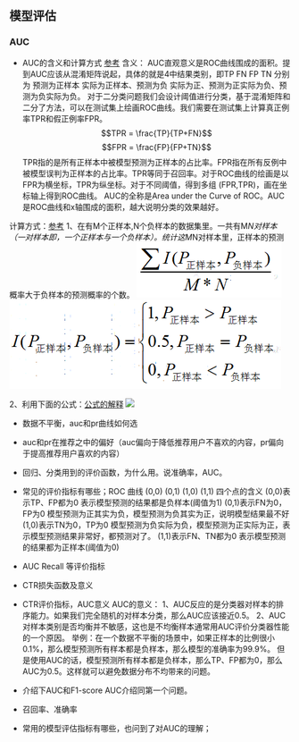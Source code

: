## 模型评估

### AUC
* AUC的含义和计算方式 [参考](https://blog.csdn.net/luo3300612/article/details/80367901)
含义：
AUC直观意义是ROC曲线围成的面积。提到AUC应该从混淆矩阵说起，具体的就是4中结果类别，即TP FN FP TN 分别为 预测为正样本 实际为正样本、预测为负 实际为正、预测为正实际为负、预测为负实际为负。
对于二分类问题我们会设计阈值进行分类，基于混淆矩阵和二分了方法，可以在测试集上绘画ROC曲线。我们需要在测试集上计算真正例率TPR和假正例率FPR。
$$TPR = \frac{TP}{TP+FN}$$
$$FPR = \frac{FP}{FP+TN}$$
TPR指的是所有正样本中被模型预测为正样本的占比率。FPR指在所有反例中被模型误判为正样本的占比率。TPR等同于召回率。对于ROC曲线的绘画是以FPR为横坐标，TPR为纵坐标。对于不同阈值，得到多组
(FPR,TPR)，画在坐标轴上得到ROC曲线。
AUC的全称是Area under the Curve of ROC。AUC是ROC曲线和x轴围成的面积，越大说明分类的效果越好。

计算方式：[参考](https://blog.csdn.net/qq_22238533/article/details/78666436)
1、在有M个正样本,N个负样本的数据集里。一共有M*N对样本（一对样本即，一个正样本与一个负样本）。统计这M*N对样本里，正样本的预测概率大于负样本的预测概率的个数。
![](./img/auc1.png)
![](./img/auc2.png)

2、利用下面的公式：[公式的解释](https://blog.csdn.net/pzy20062141/article/details/48711355)
![](./img/auc3.png)

* 数据不平衡，auc和pr曲线如何选
* auc和pr在推荐之中的偏好（auc偏向于降低推荐用户不喜欢的内容，pr偏向于提高推荐用户喜欢的内容）
* 回归、分类用到的评价函数，为什么用。说准确率，AUC。
* 常见的评价指标有哪些；ROC 曲线 (0,0) (0,1) (1,0) (1,1) 四个点的含义
(0,0)表示TP、FP都为0 表示模型预测的结果都是负样本(阈值为1)
(0,1)表示FN为0，FP为0 模型预测为正其实为负，模型预测为负其实为正，说明模型结果最不好
(1,0)表示TN为0，TP为0 模型预测为负实际为负，模型预测为正实际为正，表示模型预测结果非常好，都预测对了。
(1,1)表示FN、TN都为0 表示模型预测的结果都为正样本(阈值为0)

* AUC Recall 等评价指标
* CTR损失函数及意义
* CTR评价指标，AUC意义
AUC的意义：
1、AUC反应的是分类器对样本的排序能力。如果我们完全随机的对样本分类，那么AUC应该接近0.5。
2、AUC对样本类别是否均衡并不敏感，这也是不均衡样本通常用AUC评价分类器性能的一个原因。
举例：在一个数据不平衡的场景中，如果正样本的比例很小0.1%，那么模型预测所有样本都是负样本，那么模型的准确率为99.9%。
但是使用AUC的话，模型预测所有样本都是负样本，那么TP、FP都为0，那么AUC为0.5。这样就可以避免数据分布不均带来的问题。

* 介绍下AUC和F1-score
AUC介绍同第一个问题。

* 召回率、准确率

* 常用的模型评估指标有哪些，也问到了对AUC的理解；


